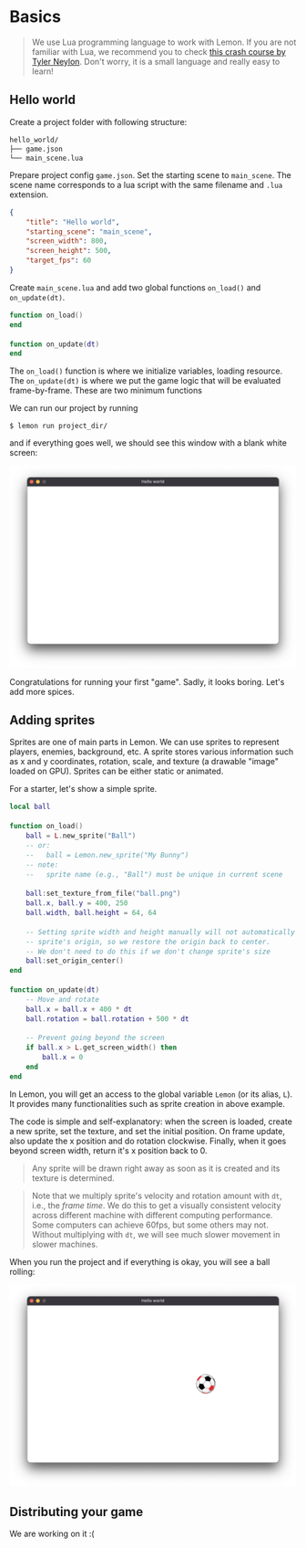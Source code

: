 # Basics

> We use Lua programming language to work with Lemon.
If you are not familiar with Lua, we recommend you to check [this crash course by Tyler Neylon](https://tylerneylon.com/a/learn-lua/).
Don't worry, it is a small language and really easy to learn!

## Hello world

Create a project folder with following structure:
```
hello_world/
├── game.json
└── main_scene.lua
```

Prepare project config `game.json`.
Set the starting scene to `main_scene`.
The scene name corresponds to a lua script with the same filename and `.lua` extension.

```json
{
    "title": "Hello world",
    "starting_scene": "main_scene",
    "screen_width": 800,
    "screen_height": 500,
    "target_fps": 60
}
```

Create `main_scene.lua` and add two global functions `on_load()` and `on_update(dt)`.

```lua
function on_load()
end

function on_update(dt)
end
```
The `on_load()` function is where we initialize variables, loading resource.
The `on_update(dt)` is where we put the game logic that will be evaluated frame-by-frame.
These are two minimum functions 

We can run our project by running
```
$ lemon run project_dir/
```
and if everything goes well, we should see this window with a blank white screen:

![hello world screenshot](basics/hello%20world%20screenshot.png)

Congratulations for running your first "game".
Sadly, it looks boring.
Let's add more spices.

## Adding sprites

Sprites are one of main parts in Lemon.
We can use sprites to represent players, enemies, background, etc.
A sprite stores various information such as x and y coordinates, rotation, scale, and texture (a drawable "image" loaded on GPU).
Sprites can be either static or animated.

For a starter, let's show a simple sprite.

```lua
local ball

function on_load()
    ball = L.new_sprite("Ball")
    -- or:
    --   ball = Lemon.new_sprite("My Bunny")
    -- note:
    --   sprite name (e.g., "Ball") must be unique in current scene

    ball:set_texture_from_file("ball.png")
    ball.x, ball.y = 400, 250
    ball.width, ball.height = 64, 64

    -- Setting sprite width and height manually will not automatically update
    -- sprite's origin, so we restore the origin back to center.
    -- We don't need to do this if we don't change sprite's size
    ball:set_origin_center()
end

function on_update(dt)
    -- Move and rotate
    ball.x = ball.x + 400 * dt
    ball.rotation = ball.rotation + 500 * dt

    -- Prevent going beyond the screen
    if ball.x > L.get_screen_width() then
        ball.x = 0
    end
end
```

In Lemon, you will get an access to the global variable `Lemon` (or its alias, `L`).
It provides many functionalities such as sprite creation in above example.

The code is simple and self-explanatory: when the screen is loaded, create a new sprite, set the texture, and set the initial position.
On frame update, also update the x position and do rotation clockwise.
Finally, when it goes beyond screen width, return it's x position back to 0.

> Any sprite will be drawn right away as soon as it is created and its texture is determined.

> Note that we multiply sprite's velocity and rotation amount with `dt`, i.e., the _frame time_.
> We do this to get a visually consistent velocity across different machine with different computing performance.
> Some computers can achieve 60fps, but some others may not.
> Without multiplying with `dt`, we will see much slower movement in slower machines.

When you run the project and if everything is okay, you will see a ball rolling:

![](basics/hello%20world%20screenshot2.png)

## Distributing your game

We are working on it :(